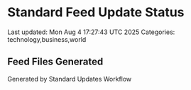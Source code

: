 # Standard Feed Update Status
Last updated: Mon Aug  4 17:27:43 UTC 2025
Categories: technology,business,world

## Feed Files Generated

Generated by Standard Updates Workflow
